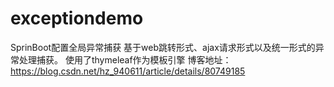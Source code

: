 # exceptiondemo
SprinBoot配置全局异常捕获
基于web跳转形式、ajax请求形式以及统一形式的异常处理捕获。
使用了thymeleaf作为模板引擎
博客地址：https://blog.csdn.net/hz_940611/article/details/80749185
